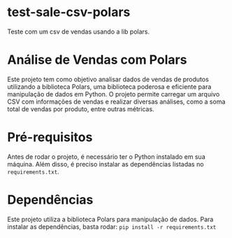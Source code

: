 # test-sale-csv-polars
Teste com um csv de vendas usando a lib polars.

# Análise de Vendas com Polars
Este projeto tem como objetivo analisar dados de vendas de produtos utilizando a biblioteca Polars, uma biblioteca poderosa e eficiente para manipulação de dados em Python. O projeto permite carregar um arquivo CSV com informações de vendas e realizar diversas análises, como a soma total de vendas por produto, entre outras métricas.

# Pré-requisitos
Antes de rodar o projeto, é necessário ter o Python instalado em sua máquina. Além disso, é preciso instalar as dependências listadas no `requirements.txt`.

# Dependências
Este projeto utiliza a biblioteca Polars para manipulação de dados. Para instalar as dependências, basta rodar:
`pip install -r requirements.txt`
